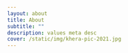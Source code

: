```yaml
---
layout: about
title: About
subtitle: ""
description: values meta desc
cover: /static/img/khera-pic-2021.jpg
---
```


